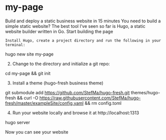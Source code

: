 # my-page
Build and deploy a static business website in 15 minutes
You need to build a simple static website? The best tool I’ve seen so far is Hugo, a static website builder written in Go.
Start building the page

    Install Hugo, create a project directory and run the following in your terminal:

hugo new site my-page

2. Change to the directory and initialize a git repo:

cd my-page && git init

3. Install a theme (hugo-fresh business theme)

git submodule add https://github.com/StefMa/hugo-fresh.git themes/hugo-fresh && curl -O https://raw.githubusercontent.com/StefMa/hugo-fresh/master/exampleSite/config.yaml && rm config.toml

4. Run your website locally and browse it at http://localhost:1313

hugo server

Now you can see your website

